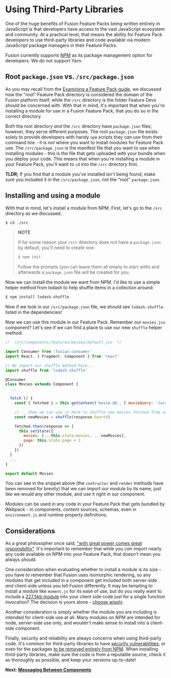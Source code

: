 # Using Third-Party Libraries

One of the huge benefits of Fusion Feature Packs being written entirely in JavaScript is that developers have access to the vast JavaScript ecosystem and community. At a practical level, that means the ability for Feature Pack developers to use third-party libraries and code available via modern JavaScript package managers in their Feature Packs. 

Fusion currently supports [NPM](https://www.npmjs.com/) as its package management option for developers. We do not support Yarn.

## Root `package.json` vs. `/src/package.json`

As you may recall from the [Examining a Feature Pack guide](./examining-feature-pack.md), we discussed how the "root" Feature Pack directory is considered the domain of the Fusion platform itself, while the `/src` directory is the folder Feature Devs should be concerned with. With that in mind, it's important that when you're installing a module for use in a Fusion Feature Pack, that you do so in the correct directory.

Both the root directory *and* the `/src` directory have `package.json` files; however, they serve different purposes. The root `package.json` file exists solely to provide developers with handy `npm` scripts they can use from their command line - it is *not* where you want to install modules for Feature Pack use. The `/src/package.json` is the manifest file that you want to use when installing modules - this is the file that gets uploaded with your bundle when you deploy your code. This means that when you're installing a module in your Feature Pack, you'll want to `cd` into the `/src` directory first.

**TLDR;** If you find that a module you've installed isn't being found, make sure you included it in the `/src/package.json`, not the "root" `package.json`.

## Installing and using a module

With that in mind, let's install a module from NPM. First, let's go to the `/src` directory as we discussed:

```bash
$ cd ./src
```

> **NOTE**
> 
> If for some reason your `/src` directory does not have a `package.json` by default, you'll need to create one:
>
> ```bash
> $ npm init
> ```
> 
> Follow the prompts (you can leave them all empty to start with) and afterwards a `package.json` file will be created for you.

Now we can install the module we want from NPM. I'd like to use a simple helper method from lodash to help shuffle items in a collection around:

```bash
$ npm install lodash.shuffle
```

Now if we look in our `/src/package.json` file, we should see `lodash.shuffle` listed in the dependencies!

Now we can use this module in our Feature Pack. Remember our `movies.jsx` component? Let's see if we can find a place to use our new `shuffle` helper method:

```jsx
/*  /src/components/features/movies/default.jsx  */

import Consumer from 'fusion:consumer'
import React, { Fragment, Component } from 'react'

// We import our shuffle method here...
import shuffle from 'lodash.shuffle'

@Consumer
class Movies extends Component {
  ...

  fetch () {
    const { fetched } = this.getContent('movie-db', { movieQuery: 'Jurassic', page: this.state.page }, '{ totalResults Search { Title Year Poster } }')

    // ...then we can use it here to shuffle new movies fetched from our content source!
    const newMovies = shuffle(response.Search)

    fetched.then(response => {
      this.setState({
        movies: [...this.state.movies, ...newMovies],
        page: this.state.page + 1
      })
    })
  }
  ...
}

export default Movies
```

You can see in the snippet above (the `contructor` and `render` methods have been removed for brevity) that we can import our module by its name, just like we would any other module, and use it right in our component.

Modules can be used in any code in your Feature Pack that gets bundled by Webpack - in components, content sources, schemas, even in `environment.js` and runtime property definitions. 

## Considerations

As a great philosopher once said, ["with great power comes great responsbility"](https://www.youtube.com/watch?v=b23wrRfy7SM). It's important to remember that while you *can* import nearly any code available on NPM into your Feature Pack, that doesn't mean you always *should*.

One consideration when evaluating whether to install a module is its size - you have to remember that Fusion uses isomorphic rendering, so any modules that get included in a component get included both server-side *and* client-side unless you tell Fusion differently. It may be tempting to install a module like `moment.js` for its ease of use, but do you really want to include a [227.5kb module](https://bundlephobia.com/result?p=moment@2.22.2) into your client side code just for a single function invocation? The decision is yours alone - [choose wisely](https://www.youtube.com/watch?v=oF2UrYSDb3k).

Another consideration is simply whether the module you are including is intended for client-side use at all. Many modules on NPM are intended for node, server-side use only, and wouldn't make sense to install into a client-side component.

Finally, security and reliability are always concerns when using third-party code. It's common for third-party libraries to have [security vulnerabilities](https://snyk.io/vuln), or even for the packages [to be removed entirely from NPM](https://github.com/stevemao/left-pad/issues/4). When installing third-party libraries, make sure the code is from a reputable source, check it as thoroughly as possible, and keep your versions up-to-date!

 **Next: [Messaging Between Components](./messaging-between-components.md)**
